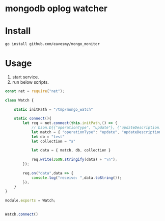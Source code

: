 # mongodb oplog watcher

# Install
```go install github.com/eavesmy/mongo_monitor```

# Usage
1. start service.
2. run below scripts.
     
```javascript
const net = require("net");
                
class Watch {
                
    static initPath = "/tmp/mongo_watch"
                
    static connect(){
        let req = net.connect(this.initPath,() => {
            // bson.D{{"operationType", "update"}, {"updateDescription.updatedFields.cash", bson.D{{"$exists", true}}}}
            let match = { "operationType": "update", "updateDescription.updatedFields.cash": {$exists: true} }
            let db = "test"
            let collection = "a" 
                
            let data = { match, db, collection }
                
            req.write(JSON.stringify(data) + "\n");
        });  
                
        req.on("data",data => {
            console.log("receive: ",data.toString());
        });  
    }           
}               
                
module.exports = Watch;
                
                
Watch.connect()
```
